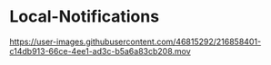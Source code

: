 # Local-Notifications

https://user-images.githubusercontent.com/46815292/216858401-c14db913-66ce-4ee1-ad3c-b5a6a83cb208.mov

